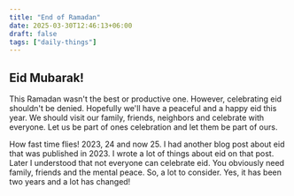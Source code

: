 ```yaml
---
title: "End of Ramadan"
date: 2025-03-30T12:46:13+06:00
draft: false
tags: ["daily-things"]
---
```


## Eid Mubarak!

This Ramadan wasn't the best or productive one. However, celebrating eid shouldn't be denied. Hopefully we'll have a peaceful and a happy eid this year. We should visit our family, friends, neighbors and celebrate with everyone. Let us be part of ones celebration and let them be part of ours.

How fast time flies! 2023, 24 and now 25. I had another blog post about eid that was published in 2023. I wrote a lot of things about eid on that post. Later I understood that not everyone can celebrate eid. You obviously need family, friends and the mental peace. So, a lot to consider. Yes, it has been two years and a lot has changed!